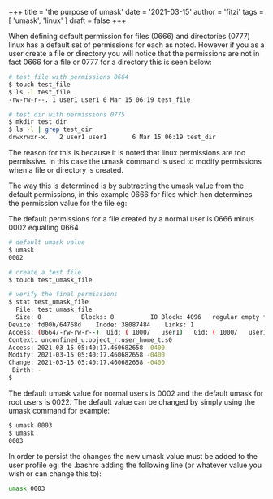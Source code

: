 +++
title = 'the purpose of umask'
date = '2021-03-15'
author = 'fitzi'
tags = [ 'umask', 'linux' ]
draft = false
+++

When defining default permission for files (0666) and directories (0777) linux has a default set of permissions for each as noted. However if you as a user create a file or directory you will notice that the permissions are not in fact 0666 for a file or 0777 for a directory this is seen below:

```bash {hl_lines=0}
# test file with permissions 0664
$ touch test_file
$ ls -l test_file
-rw-rw-r--. 1 user1 user1 0 Mar 15 06:19 test_file

# test dir with permissions 0775
$ mkdir test_dir
$ ls -l | grep test_dir
drwxrwxr-x.   2 user1 user1       6 Mar 15 06:19 test_dir
```

The reason for this is because it is noted that linux permissions are too permissive. In this case the umask command is used to modify permissions when a file or directory is created.

The way this is determined is by subtracting the umask value from the default permissions, in this example 0666 for files which hen determines the permission value for the file eg:

The default permissions for a file created by a normal user is 0666 minus 0002 equalling 0664

```bash {hl_lines=0}
# default umask value
$ umask
0002

# create a test file
$ touch test_umask_file

# verify the final permissions
$ stat test_umask_file 
  File: test_umask_file
  Size: 0         	Blocks: 0          IO Block: 4096   regular empty file
Device: fd00h/64768d	Inode: 38087484    Links: 1
Access: (0664/-rw-rw-r--)  Uid: ( 1000/   user1)   Gid: ( 1000/   user1)
Context: unconfined_u:object_r:user_home_t:s0
Access: 2021-03-15 05:40:17.460682658 -0400
Modify: 2021-03-15 05:40:17.460682658 -0400
Change: 2021-03-15 05:40:17.460682658 -0400
 Birth: -
$
```

The default umask value for normal users is 0002 and the default umask for root users is 0022. The default value can be changed by simply using the umask command for example:

```bash {hl_lines=0}
$ umask 0003
$ umask
0003
```

In order to persist the changes the new umask value must be added to the user profile eg: the .bashrc adding the following line (or whatever value you wish or can change this to):

```bash {hl_lines=0}
umask 0003
```